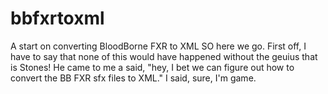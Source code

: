 # bbfxrtoxml
A start on converting BloodBorne FXR to XML
SO here we go. First off, I have to say that none of this would have happened without the geuius that is Stones! He came to me a said, "hey, I bet we can figure out how to convert the BB FXR sfx files to XML." I said, sure, I'm game.
